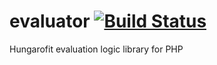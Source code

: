 # evaluator [![Build Status](https://travis-ci.org/hungarofit/evaluator.svg?branch=master)](https://travis-ci.org/hungarofit/evaluator)
Hungarofit evaluation logic library for PHP
